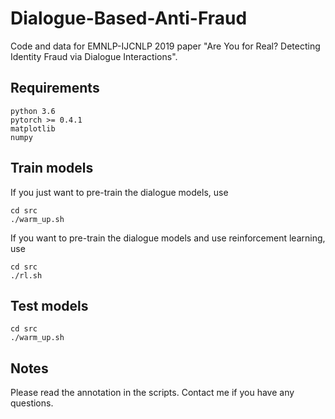# Dialogue-Based-Anti-Fraud
Code and data for EMNLP-IJCNLP 2019 paper "Are You for Real? Detecting Identity Fraud via Dialogue Interactions".

## Requirements
```
python 3.6
pytorch >= 0.4.1
matplotlib
numpy
```

## Train models
If you just want to pre-train the dialogue models, use
```
cd src
./warm_up.sh
```

If you want to pre-train the dialogue models and use reinforcement learning, use
```
cd src
./rl.sh
```

## Test models
```
cd src
./warm_up.sh
```

## Notes
Please read the annotation in the scripts. Contact me if you have any questions.
